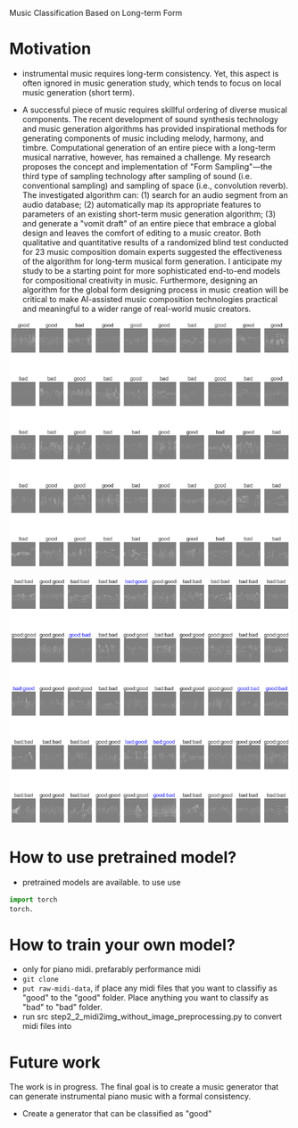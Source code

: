 Music Classification Based on Long-term Form


# Motivation
* instrumental music requires long-term consistency. Yet, this aspect is often ignored in music generation study, which tends to focus on local music generation (short term). 

* A successful piece of music requires skillful ordering of diverse musical components. The recent development of sound synthesis technology and music generation algorithms has provided inspirational methods for generating components of music including melody, harmony, and timbre. Computational generation of an entire piece with a long-term musical narrative, however, has remained a challenge. My research proposes the concept and implementation of "Form Sampling"—the third type of sampling technology after sampling of sound (i.e. conventional sampling) and sampling of space (i.e., convolution reverb). The investigated algorithm can: (1) search for an audio segment from an audio database; (2) automatically map its appropriate features to parameters of an existing short-term music generation algorithm; (3) and generate a "vomit draft" of an entire piece that embrace a global design and leaves the comfort of editing to a music creator. Both qualitative and quantitative results of a randomized blind test conducted for 23 music composition domain experts suggested the effectiveness of the algorithm for long-term musical form generation. I anticipate my study to be a starting point for more sophisticated end-to-end models for compositional creativity in music. Furthermore, designing an algorithm for the global form designing process in music creation will be critical to make AI-assisted music composition technologies practical and meaningful to a wider range of real-world music creators. 


![Alt text](05-visualization/20230509_092423_ground_truth_labels.png)

![Alt text](05-visualization/20230509_092423_classification_result.png)



# How to use pretrained model?
* pretrained models are available. to use use 
```python
import torch
torch.

```

# How to train your own model?
* only for piano midi. prefarably performance midi
* `git clone`
* `put raw-midi-data`, if place any midi files that you want to classifiy as "good" to the "good" folder. Place anything you want to classify as "bad" to "bad" folder.
* run src step2_2_midi2img_without_image_preprocessing.py to convert midi files into 



# Future work
The work is in progress. The final goal is to create a music generator that can generate instrumental piano music with a formal consistency. 

* Create a generator  that can be classified as "good"
